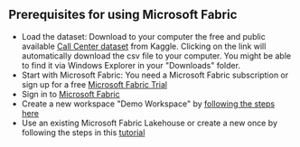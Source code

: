 ## Prerequisites for using Microsoft Fabric
- Load the dataset: Download to your computer the free and public available [Call Center dataset](https://fabricaitourdemocologne.blob.core.windows.net/sample/Call%20Center%20Data.csv) from Kaggle. Clicking on the link will automatically download the csv file to your computer. You might be able to find it via Windows Explorer in your "Downloads" folder.
- Start with Microsoft Fabric: You need a Microsoft Fabric subscription or sign up for a free [Microsoft Fabric Trial](https://learn.microsoft.com/en-us/fabric/fundamentals/fabric-trial)
- Sign in to [Microsoft Fabric](https://app.fabric.microsoft.com/)
- Create a new workspace "Demo Workspace" by [following the steps here](https://learn.microsoft.com/en-us/fabric/fundamentals/create-workspaces)
- Use an existing Microsoft Fabric Lakehouse or create a new once by following the steps in this [tutorial](https://learn.microsoft.com/en-gb/fabric/data-engineering/create-lakehouse)

